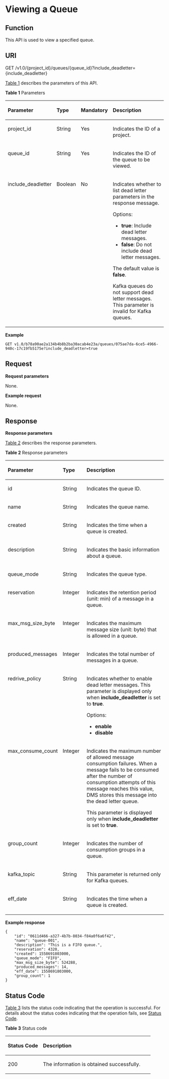 # Viewing a Queue<a name="EN-US_TOPIC_0128036892"></a>

## Function<a name="section56913064"></a>

This API is used to view a specified queue.

## URI<a name="section42455531"></a>

GET /v1.0/\{project\_id\}/queues/\{queue\_id\}?include\_deadletter=\{include\_deadletter\}

[Table 1](#d0e1298)  describes the parameters of this API.

**Table  1**  Parameters

<a name="d0e1298"></a>
<table><thead align="left"><tr id="row15337269"><th class="cellrowborder" valign="top" width="17.82178217821782%" id="mcps1.2.5.1.1"><p id="p34359256"><a name="p34359256"></a><a name="p34359256"></a>Parameter</p>
</th>
<th class="cellrowborder" valign="top" width="13.861386138613863%" id="mcps1.2.5.1.2"><p id="p31636323"><a name="p31636323"></a><a name="p31636323"></a>Type</p>
</th>
<th class="cellrowborder" valign="top" width="16.831683168316832%" id="mcps1.2.5.1.3"><p id="p21037001707"><a name="p21037001707"></a><a name="p21037001707"></a>Mandatory</p>
</th>
<th class="cellrowborder" valign="top" width="51.48514851485149%" id="mcps1.2.5.1.4"><p id="p12405375"><a name="p12405375"></a><a name="p12405375"></a>Description</p>
</th>
</tr>
</thead>
<tbody><tr id="row65311315"><td class="cellrowborder" valign="top" width="17.82178217821782%" headers="mcps1.2.5.1.1 "><p id="p55725192"><a name="p55725192"></a><a name="p55725192"></a>project_id</p>
</td>
<td class="cellrowborder" valign="top" width="13.861386138613863%" headers="mcps1.2.5.1.2 "><p id="p17446726"><a name="p17446726"></a><a name="p17446726"></a>String</p>
</td>
<td class="cellrowborder" valign="top" width="16.831683168316832%" headers="mcps1.2.5.1.3 "><p id="p450625901707"><a name="p450625901707"></a><a name="p450625901707"></a>Yes</p>
</td>
<td class="cellrowborder" valign="top" width="51.48514851485149%" headers="mcps1.2.5.1.4 "><p id="p3898676"><a name="p3898676"></a><a name="p3898676"></a>Indicates the ID of a project.</p>
</td>
</tr>
<tr id="row35088084"><td class="cellrowborder" valign="top" width="17.82178217821782%" headers="mcps1.2.5.1.1 "><p id="p23562574"><a name="p23562574"></a><a name="p23562574"></a>queue_id</p>
</td>
<td class="cellrowborder" valign="top" width="13.861386138613863%" headers="mcps1.2.5.1.2 "><p id="p29520332"><a name="p29520332"></a><a name="p29520332"></a>String</p>
</td>
<td class="cellrowborder" valign="top" width="16.831683168316832%" headers="mcps1.2.5.1.3 "><p id="p343942871707"><a name="p343942871707"></a><a name="p343942871707"></a>Yes</p>
</td>
<td class="cellrowborder" valign="top" width="51.48514851485149%" headers="mcps1.2.5.1.4 "><p id="p42336695"><a name="p42336695"></a><a name="p42336695"></a>Indicates the ID of the queue to be viewed.</p>
</td>
</tr>
<tr id="row04541414162110"><td class="cellrowborder" valign="top" width="17.82178217821782%" headers="mcps1.2.5.1.1 "><p id="p945520145211"><a name="p945520145211"></a><a name="p945520145211"></a>include_deadletter</p>
</td>
<td class="cellrowborder" valign="top" width="13.861386138613863%" headers="mcps1.2.5.1.2 "><p id="p945551418216"><a name="p945551418216"></a><a name="p945551418216"></a>Boolean</p>
</td>
<td class="cellrowborder" valign="top" width="16.831683168316832%" headers="mcps1.2.5.1.3 "><p id="p10455161415212"><a name="p10455161415212"></a><a name="p10455161415212"></a>No</p>
</td>
<td class="cellrowborder" valign="top" width="51.48514851485149%" headers="mcps1.2.5.1.4 "><p id="p1492232141413"><a name="p1492232141413"></a><a name="p1492232141413"></a>Indicates whether to list dead letter parameters in the response message.</p>
<p id="p1518912259144"><a name="p1518912259144"></a><a name="p1518912259144"></a>Options:</p>
<a name="ul1675218576164"></a><a name="ul1675218576164"></a><ul id="ul1675218576164"><li><strong id="b208301146267"><a name="b208301146267"></a><a name="b208301146267"></a>true</strong>: Include dead letter messages.</li><li><strong id="b98541715202619"><a name="b98541715202619"></a><a name="b98541715202619"></a>false</strong>: Do not include dead letter messages.</li></ul>
<p id="p7455614172114"><a name="p7455614172114"></a><a name="p7455614172114"></a>The default value is <strong id="b9772162020395"><a name="b9772162020395"></a><a name="b9772162020395"></a>false</strong>.</p>
<p id="p43161318121814"><a name="p43161318121814"></a><a name="p43161318121814"></a>Kafka queues do not support dead letter messages. This parameter is invalid for Kafka queues.</p>
</td>
</tr>
</tbody>
</table>

**Example**

```
GET v1.0/b78a90ae2a134b4b8b2ba30acab4e23a/queues/075ae7da-6ce5-4966-940c-17c19fb5175e?include_deadletter=true
```

## Request<a name="section46555465"></a>

**Request parameters**

None.

**Example request**

None.

## Response<a name="section16346001"></a>

**Response parameters**

[Table 2](#d0e1353)  describes the response parameters.

**Table  2**  Response parameters

<a name="d0e1353"></a>
<table><thead align="left"><tr id="row29858833"><th class="cellrowborder" valign="top" width="21%" id="mcps1.2.4.1.1"><p id="p2646389"><a name="p2646389"></a><a name="p2646389"></a>Parameter</p>
</th>
<th class="cellrowborder" valign="top" width="16%" id="mcps1.2.4.1.2"><p id="p13030950"><a name="p13030950"></a><a name="p13030950"></a>Type</p>
</th>
<th class="cellrowborder" valign="top" width="63%" id="mcps1.2.4.1.3"><p id="p48873995"><a name="p48873995"></a><a name="p48873995"></a>Description</p>
</th>
</tr>
</thead>
<tbody><tr id="row66479500"><td class="cellrowborder" valign="top" width="21%" headers="mcps1.2.4.1.1 "><p id="p16130451"><a name="p16130451"></a><a name="p16130451"></a>id</p>
</td>
<td class="cellrowborder" valign="top" width="16%" headers="mcps1.2.4.1.2 "><p id="p31498117"><a name="p31498117"></a><a name="p31498117"></a>String</p>
</td>
<td class="cellrowborder" valign="top" width="63%" headers="mcps1.2.4.1.3 "><p id="p1210700"><a name="p1210700"></a><a name="p1210700"></a>Indicates the queue ID.</p>
</td>
</tr>
<tr id="row10896307"><td class="cellrowborder" valign="top" width="21%" headers="mcps1.2.4.1.1 "><p id="p10185684"><a name="p10185684"></a><a name="p10185684"></a>name</p>
</td>
<td class="cellrowborder" valign="top" width="16%" headers="mcps1.2.4.1.2 "><p id="p19734077"><a name="p19734077"></a><a name="p19734077"></a>String</p>
</td>
<td class="cellrowborder" valign="top" width="63%" headers="mcps1.2.4.1.3 "><p id="p54956439"><a name="p54956439"></a><a name="p54956439"></a>Indicates the queue name.</p>
</td>
</tr>
<tr id="row24845910"><td class="cellrowborder" valign="top" width="21%" headers="mcps1.2.4.1.1 "><p id="p66361692"><a name="p66361692"></a><a name="p66361692"></a>created</p>
</td>
<td class="cellrowborder" valign="top" width="16%" headers="mcps1.2.4.1.2 "><p id="p6587942"><a name="p6587942"></a><a name="p6587942"></a>String</p>
</td>
<td class="cellrowborder" valign="top" width="63%" headers="mcps1.2.4.1.3 "><p id="p63861276"><a name="p63861276"></a><a name="p63861276"></a>Indicates the time when a queue is created.</p>
</td>
</tr>
<tr id="row37880580"><td class="cellrowborder" valign="top" width="21%" headers="mcps1.2.4.1.1 "><p id="p48428136"><a name="p48428136"></a><a name="p48428136"></a>description</p>
</td>
<td class="cellrowborder" valign="top" width="16%" headers="mcps1.2.4.1.2 "><p id="p30364973"><a name="p30364973"></a><a name="p30364973"></a>String</p>
</td>
<td class="cellrowborder" valign="top" width="63%" headers="mcps1.2.4.1.3 "><p id="p43643771"><a name="p43643771"></a><a name="p43643771"></a>Indicates the basic information about a queue.</p>
</td>
</tr>
<tr id="row16596213193611"><td class="cellrowborder" valign="top" width="21%" headers="mcps1.2.4.1.1 "><p id="p572212249363"><a name="p572212249363"></a><a name="p572212249363"></a>queue_mode</p>
</td>
<td class="cellrowborder" valign="top" width="16%" headers="mcps1.2.4.1.2 "><p id="p872212415368"><a name="p872212415368"></a><a name="p872212415368"></a>String</p>
</td>
<td class="cellrowborder" valign="top" width="63%" headers="mcps1.2.4.1.3 "><p id="p17722162411367"><a name="p17722162411367"></a><a name="p17722162411367"></a>Indicates the queue type.</p>
</td>
</tr>
<tr id="row57249620"><td class="cellrowborder" valign="top" width="21%" headers="mcps1.2.4.1.1 "><p id="p6707649"><a name="p6707649"></a><a name="p6707649"></a>reservation</p>
</td>
<td class="cellrowborder" valign="top" width="16%" headers="mcps1.2.4.1.2 "><p id="p6448715"><a name="p6448715"></a><a name="p6448715"></a>Integer</p>
</td>
<td class="cellrowborder" valign="top" width="63%" headers="mcps1.2.4.1.3 "><p id="p57454101112531"><a name="p57454101112531"></a><a name="p57454101112531"></a>Indicates the retention period (unit: min) of a message in a queue.</p>
</td>
</tr>
<tr id="row3493029"><td class="cellrowborder" valign="top" width="21%" headers="mcps1.2.4.1.1 "><p id="p14499957"><a name="p14499957"></a><a name="p14499957"></a>max_msg_size_byte</p>
</td>
<td class="cellrowborder" valign="top" width="16%" headers="mcps1.2.4.1.2 "><p id="p33645886"><a name="p33645886"></a><a name="p33645886"></a>Integer</p>
</td>
<td class="cellrowborder" valign="top" width="63%" headers="mcps1.2.4.1.3 "><p id="p40962215"><a name="p40962215"></a><a name="p40962215"></a>Indicates the maximum message size (unit: byte) that is allowed in a queue.</p>
</td>
</tr>
<tr id="row15946978161910"><td class="cellrowborder" valign="top" width="21%" headers="mcps1.2.4.1.1 "><p id="p5073242161916"><a name="p5073242161916"></a><a name="p5073242161916"></a>produced_messages</p>
</td>
<td class="cellrowborder" valign="top" width="16%" headers="mcps1.2.4.1.2 "><p id="p8279492161916"><a name="p8279492161916"></a><a name="p8279492161916"></a>Integer</p>
</td>
<td class="cellrowborder" valign="top" width="63%" headers="mcps1.2.4.1.3 "><p id="p66659143161916"><a name="p66659143161916"></a><a name="p66659143161916"></a>Indicates the total number of messages in a queue.</p>
</td>
</tr>
<tr id="row89943117577"><td class="cellrowborder" valign="top" width="21%" headers="mcps1.2.4.1.1 "><p id="p121121912578"><a name="p121121912578"></a><a name="p121121912578"></a>redrive_policy</p>
</td>
<td class="cellrowborder" valign="top" width="16%" headers="mcps1.2.4.1.2 "><p id="p72117192575"><a name="p72117192575"></a><a name="p72117192575"></a>String</p>
</td>
<td class="cellrowborder" valign="top" width="63%" headers="mcps1.2.4.1.3 "><p id="p1456551674120"><a name="p1456551674120"></a><a name="p1456551674120"></a>Indicates whether to enable dead letter messages. This parameter is displayed only when <strong id="b14403345184013"><a name="b14403345184013"></a><a name="b14403345184013"></a>include_deadletter</strong> is set to <strong id="b240324564010"><a name="b240324564010"></a><a name="b240324564010"></a>true</strong>.</p>
<p id="p1426891234116"><a name="p1426891234116"></a><a name="p1426891234116"></a>Options:</p>
<a name="ul1521141935716"></a><a name="ul1521141935716"></a><ul id="ul1521141935716"><li><strong id="b123217467406"><a name="b123217467406"></a><a name="b123217467406"></a>enable</strong></li><li><strong id="b54038487401"><a name="b54038487401"></a><a name="b54038487401"></a>disable</strong></li></ul>
</td>
</tr>
<tr id="row850619178578"><td class="cellrowborder" valign="top" width="21%" headers="mcps1.2.4.1.1 "><p id="p172114196571"><a name="p172114196571"></a><a name="p172114196571"></a>max_consume_count</p>
</td>
<td class="cellrowborder" valign="top" width="16%" headers="mcps1.2.4.1.2 "><p id="p12211181915715"><a name="p12211181915715"></a><a name="p12211181915715"></a>Integer</p>
</td>
<td class="cellrowborder" valign="top" width="63%" headers="mcps1.2.4.1.3 "><p id="p1421121945714"><a name="p1421121945714"></a><a name="p1421121945714"></a>Indicates the maximum number of allowed message consumption failures. When a message fails to be consumed after the number of consumption attempts of this message reaches this value, DMS stores this message into the dead letter queue.</p>
<p id="p148142542710"><a name="p148142542710"></a><a name="p148142542710"></a>This parameter is displayed only when <strong id="b1927835624016"><a name="b1927835624016"></a><a name="b1927835624016"></a>include_deadletter</strong> is set to <strong id="b1227845664017"><a name="b1227845664017"></a><a name="b1227845664017"></a>true</strong>. </p>
</td>
</tr>
<tr id="row11309125613916"><td class="cellrowborder" valign="top" width="21%" headers="mcps1.2.4.1.1 "><p id="p1631025617919"><a name="p1631025617919"></a><a name="p1631025617919"></a>group_count</p>
</td>
<td class="cellrowborder" valign="top" width="16%" headers="mcps1.2.4.1.2 "><p id="p431017565912"><a name="p431017565912"></a><a name="p431017565912"></a>Integer</p>
</td>
<td class="cellrowborder" valign="top" width="63%" headers="mcps1.2.4.1.3 "><p id="p1631025610918"><a name="p1631025610918"></a><a name="p1631025610918"></a>Indicates the number of consumption groups in a queue.</p>
</td>
</tr>
<tr id="row188211471357"><td class="cellrowborder" valign="top" width="21%" headers="mcps1.2.4.1.1 "><p id="p156498501057"><a name="p156498501057"></a><a name="p156498501057"></a>kafka_topic</p>
</td>
<td class="cellrowborder" valign="top" width="16%" headers="mcps1.2.4.1.2 "><p id="p1464985016511"><a name="p1464985016511"></a><a name="p1464985016511"></a>String</p>
</td>
<td class="cellrowborder" valign="top" width="63%" headers="mcps1.2.4.1.3 "><p id="p064910501850"><a name="p064910501850"></a><a name="p064910501850"></a>This parameter is returned only for Kafka queues.</p>
</td>
</tr>
<tr id="row133258864715"><td class="cellrowborder" valign="top" width="21%" headers="mcps1.2.4.1.1 "><p id="p2032610854719"><a name="p2032610854719"></a><a name="p2032610854719"></a>eff_date</p>
</td>
<td class="cellrowborder" valign="top" width="16%" headers="mcps1.2.4.1.2 "><p id="p632611811479"><a name="p632611811479"></a><a name="p632611811479"></a>String</p>
</td>
<td class="cellrowborder" valign="top" width="63%" headers="mcps1.2.4.1.3 "><p id="p1932620894713"><a name="p1932620894713"></a><a name="p1932620894713"></a>Indicates the time when a queue is created.</p>
</td>
</tr>
</tbody>
</table>

**Example response**

```
{
    "id": "0611d466-a327-4b7b-8034-f84a0f6a6f42",
    "name": "queue-001",
    "description": "This is a FIFO queue.",
    "reservation": 4320,
    "created": 1558691803000,
    "queue_mode": "FIFO",
    "max_msg_size_byte": 524288,
    "produced_messages": 14,
    "eff_date": 1558691803000,
    "group_count": 1
}
```

## Status Code<a name="section12896286"></a>

[Table 3](#d0e1445)  lists the status code indicating that the operation is successful. For details about the status codes indicating that the operation fails, see  [Status Code](status-code.md).

**Table  3**  Status code

<a name="d0e1445"></a>
<table><thead align="left"><tr id="row28263486"><th class="cellrowborder" valign="top" width="24.25%" id="mcps1.2.3.1.1"><p id="p7641038"><a name="p7641038"></a><a name="p7641038"></a>Status Code</p>
</th>
<th class="cellrowborder" valign="top" width="75.75%" id="mcps1.2.3.1.2"><p id="p14944322"><a name="p14944322"></a><a name="p14944322"></a>Description</p>
</th>
</tr>
</thead>
<tbody><tr id="row2530563"><td class="cellrowborder" valign="top" width="24.25%" headers="mcps1.2.3.1.1 "><p id="p45939957113132"><a name="p45939957113132"></a><a name="p45939957113132"></a>200</p>
</td>
<td class="cellrowborder" valign="top" width="75.75%" headers="mcps1.2.3.1.2 "><p id="p30148997113132"><a name="p30148997113132"></a><a name="p30148997113132"></a>The information is obtained successfully.</p>
</td>
</tr>
</tbody>
</table>

